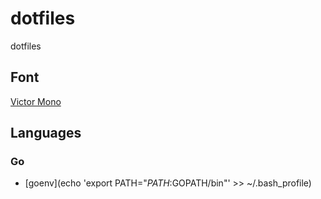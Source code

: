 # dotfiles
dotfiles

## Font
[Victor Mono](https://rubjo.github.io/victor-mono/)

## Languages

### Go
- [goenv](echo 'export PATH="$PATH:$GOPATH/bin"' >> ~/.bash_profile)
